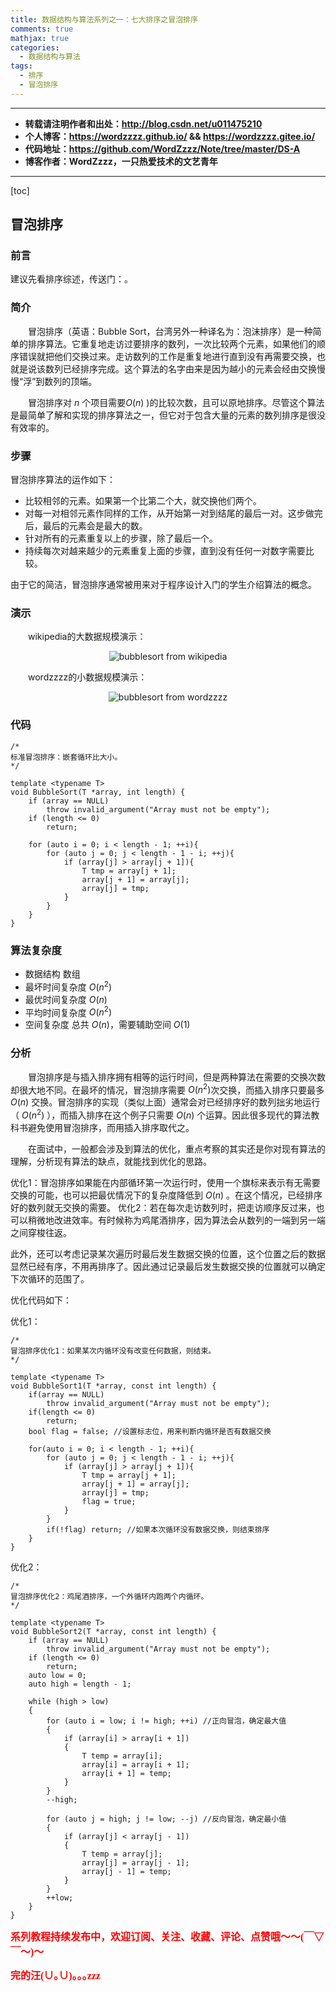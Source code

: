 ```yaml
---
title: 数据结构与算法系列之一：七大排序之冒泡排序
comments: true
mathjax: true
categories:
  - 数据结构与算法
tags:
  - 排序
  - 冒泡排序
---
```


----------

- **转载请注明作者和出处：http://blog.csdn.net/u011475210**
- **个人博客：https://wordzzzz.github.io/ && https://wordzzzz.gitee.io/**
- **代码地址：https://github.com/WordZzzz/Note/tree/master/DS-A**
- **博客作者：WordZzzz，一只热爱技术的文艺青年**

----------

[toc]

## 冒泡排序

### 前言

建议先看排序综述，传送门：。

### 简介

&emsp;&emsp;冒泡排序（英语：Bubble Sort，台湾另外一种译名为：泡沫排序）是一种简单的排序算法。它重复地走访过要排序的数列，一次比较两个元素，如果他们的顺序错误就把他们交换过来。走访数列的工作是重复地进行直到没有再需要交换，也就是说该数列已经排序完成。这个算法的名字由来是因为越小的元素会经由交换慢慢“浮”到数列的顶端。

&emsp;&emsp;冒泡排序对 ${\displaystyle n}$ 个项目需要${\displaystyle O(n)}$ )的比较次数，且可以原地排序。尽管这个算法是最简单了解和实现的排序算法之一，但它对于包含大量的元素的数列排序是很没有效率的。

### 步骤

冒泡排序算法的运作如下：

- 比较相邻的元素。如果第一个比第二个大，就交换他们两个。
- 对每一对相邻元素作同样的工作，从开始第一对到结尾的最后一对。这步做完后，最后的元素会是最大的数。
- 针对所有的元素重复以上的步骤，除了最后一个。
- 持续每次对越来越少的元素重复上面的步骤，直到没有任何一对数字需要比较。

由于它的简洁，冒泡排序通常被用来对于程序设计入门的学生介绍算法的概念。

### 演示

&emsp;&emsp;wikipedia的大数据规模演示：

<p></p>
<div align=center><img src="http://img.blog.csdn.net/20180108094645331?watermark/2/text/aHR0cDovL2Jsb2cuY3Nkbi5uZXQvdTAxMTQ3NTIxMA==/font/5a6L5L2T/fontsize/400/fill/I0JBQkFCMA==/dissolve/70/gravity/SouthEast" alt="bubblesort from wikipedia"/></div>
<p></p>

&emsp;&emsp;wordzzzz的小数据规模演示：

<p></p>
<div align=center><img src="http://img.blog.csdn.net/20180108095446582?watermark/2/text/aHR0cDovL2Jsb2cuY3Nkbi5uZXQvdTAxMTQ3NTIxMA==/font/5a6L5L2T/fontsize/400/fill/I0JBQkFCMA==/dissolve/70/gravity/SouthEast" alt="bubblesort from wordzzzz"/></div>
<p></p>

### 代码

```cpp?linenums
/* 
标准冒泡排序：嵌套循环比大小。
*/ 

template <typename T>
void BubbleSort(T *array, int length) {
	if (array == NULL)
		throw invalid_argument("Array must not be empty");
	if (length <= 0)
		return;

	for (auto i = 0; i < length - 1; ++i){
		for (auto j = 0; j < length - 1 - i; ++j){
			if (array[j] > array[j + 1]){
				T tmp = array[j + 1];
				array[j + 1] = array[j];
				array[j] = tmp;
			}
		}
	}
}
```

### 算法复杂度

- 数据结构	数组
- 最坏时间复杂度	${\displaystyle O(n^{2})}$
- 最优时间复杂度	${\displaystyle O(n)}$
- 平均时间复杂度	${\displaystyle O(n^{2})}$
- 空间复杂度	总共 ${\displaystyle O(n)}$，需要辅助空间 ${\displaystyle O(1)}$

### 分析

&emsp;&emsp;冒泡排序是与插入排序拥有相等的运行时间，但是两种算法在需要的交换次数却很大地不同。在最坏的情况，冒泡排序需要 ${\displaystyle O(n^{2})}$次交换，而插入排序只要最多 ${\displaystyle O(n)}$ 交换。冒泡排序的实现（类似上面）通常会对已经排序好的数列拙劣地运行（ ${\displaystyle O(n^{2})}$ ），而插入排序在这个例子只需要 ${\displaystyle O(n)}$ 个运算。因此很多现代的算法教科书避免使用冒泡排序，而用插入排序取代之。

&emsp;&emsp;在面试中，一般都会涉及到算法的优化，重点考察的其实还是你对现有算法的理解，分析现有算法的缺点，就能找到优化的思路。

优化1：冒泡排序如果能在内部循环第一次运行时，使用一个旗标来表示有无需要交换的可能，也可以把最优情况下的复杂度降低到 ${\displaystyle O(n)}$ 。在这个情况，已经排序好的数列就无交换的需要。
优化2：若在每次走访数列时，把走访顺序反过来，也可以稍微地改进效率。有时候称为鸡尾酒排序，因为算法会从数列的一端到另一端之间穿梭往返。

此外，还可以考虑记录某次遍历时最后发生数据交换的位置，这个位置之后的数据显然已经有序，不用再排序了。因此通过记录最后发生数据交换的位置就可以确定下次循环的范围了。

优化代码如下：

优化1：

```cpp?linenums
/*
冒泡排序优化1：如果某次内循环没有改变任何数据，则结束。
*/

template <typename T> 
void BubbleSort1(T *array, const int length) { 
	if(array == NULL)
		throw invalid_argument("Array must not be empty"); 
	if(length <= 0) 
		return; 
	bool flag = false; //设置标志位，用来判断内循环是否有数据交换

	for(auto i = 0; i < length - 1; ++i){ 
		for (auto j = 0; j < length - 1 - i; ++j){
			if (array[j] > array[j + 1]){
				T tmp = array[j + 1];
				array[j + 1] = array[j];
				array[j] = tmp;
				flag = true;
			}
		}
		if(!flag) return; //如果本次循环没有数据交换，则结束排序
	} 
} 
```

优化2：

```cpp?linenums
/*
冒泡排序优化2：鸡尾酒排序，一个外循环内跑两个内循环。
*/

template <typename T>
void BubbleSort2(T *array, const int length) {
	if (array == NULL)
		throw invalid_argument("Array must not be empty");
	if (length <= 0)
		return;
	auto low = 0;
	auto high = length - 1;

	while (high > low)
	{
		for (auto i = low; i != high; ++i) //正向冒泡，确定最大值  
		{
			if (array[i] > array[i + 1])
			{
				T temp = array[i];
				array[i] = array[i + 1];
				array[i + 1] = temp;
			}
		}
		--high;

		for (auto j = high; j != low; --j) //反向冒泡，确定最小值  
		{
			if (array[j] < array[j - 1])
			{
				T temp = array[j];
				array[j] = array[j - 1];
				array[j - 1] = temp;
			}
		}
		++low;
	}
}
```

**<font color="red" size=3 face="仿宋">系列教程持续发布中，欢迎订阅、关注、收藏、评论、点赞哦～～(￣▽￣～)～</font>**

**<font color="red" size=3 face="仿宋">完的汪(∪｡∪)｡｡｡zzz</font>**